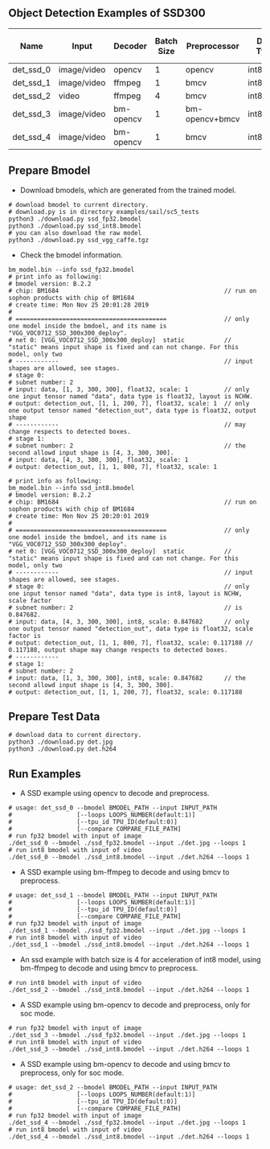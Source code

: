 ## Object Detection Examples of SSD300

Name|Input|Decoder|Batch Size|Preprocessor|Data Type|Model|PCIE or SOC
-|-|-|-|-|-|-|-
det_ssd_0|image/video|opencv|1|opencv|int8/fp32|ssd_vgg|both
det_ssd_1|image/video|ffmpeg|1|bmcv|int8/fp32|ssd_vgg|pcie|both
det_ssd_2|video|ffmpeg|4|bmcv|int8/fp32|ssd_vgg|pcie|both
det_ssd_3|image/video|bm-opencv|1|bm-opencv+bmcv|int8/fp32|ssd_vgg|soc
det_ssd_4|image/video|bm-opencv|1|bmcv|int8/fp32|ssd_vgg|soc

## Prepare Bmodel

* Download bmodels, which are generated from the trained model.

```shell
# download bmodel to current directory.
# download.py is in directory examples/sail/sc5_tests
python3 ./download.py ssd_fp32.bmodel
python3 ./download.py ssd_int8.bmodel
# you can also download the raw model
python3 ./download.py ssd_vgg_caffe.tgz
```

* Check the bmodel information.

```shell
bm_model.bin --info ssd_fp32.bmodel
# print info as following:
# bmodel version: B.2.2
# chip: BM1684                                              // run on sophon products with chip of BM1684
# create time: Mon Nov 25 20:01:28 2019
#
# ==========================================                // only one model inside the bmdoel, and its name is "VGG_VOC0712_SSD_300x300_deploy".
# net 0: [VGG_VOC0712_SSD_300x300_deploy]  static           // "static" means input shape is fixed and can not change. For this model, only two
# ------------                                              // input shapes are allowed, see stages.
# stage 0:
# subnet number: 2
# input: data, [1, 3, 300, 300], float32, scale: 1          // only one input tensor named "data", data type is float32, layout is NCHW.
# output: detection_out, [1, 1, 200, 7], float32, scale: 1  // only one output tensor named "detection_out", data type is float32, output shape
# ------------                                              // may change respects to detected boxes.
# stage 1:
# subnet number: 2                                          // the second allowd input shape is [4, 3, 300, 300].
# input: data, [4, 3, 300, 300], float32, scale: 1
# output: detection_out, [1, 1, 800, 7], float32, scale: 1

# print info as following:
bm_model.bin --info ssd_int8.bmodel
# bmodel version: B.2.2
# chip: BM1684                                              // run on sophon products with chip of BM1684
# create time: Mon Nov 25 20:20:01 2019
#
# ==========================================                // only one model inside the bmdoel, and its name is "VGG_VOC0712_SSD_300x300_deploy".
# net 0: [VGG_VOC0712_SSD_300x300_deploy]  static           // "static" means input shape is fixed and can not change. For this model, only two
# ------------                                              // input shapes are allowed, see stages.
# stage 0:                                                  // only one input tensor named "data", data type is int8, layout is NCHW, scale factor
# subnet number: 2                                          // is 0.847682.
# input: data, [4, 3, 300, 300], int8, scale: 0.847682      // only one output tensor named "detection_out", data type is float32, scale factor is
# output: detection_out, [1, 1, 800, 7], float32, scale: 0.117188 // 0.117188, output shape may change respects to detected boxes.
# ------------
# stage 1:
# subnet number: 2
# input: data, [1, 3, 300, 300], int8, scale: 0.847682      // the second allowd input shape is [4, 3, 300, 300].
# output: detection_out, [1, 1, 200, 7], float32, scale: 0.117188
```

## Prepare Test Data

```shell
# download data to current directory.
python3 ./download.py det.jpg
python3 ./download.py det.h264
```

## Run Examples

* A SSD example using opencv to decode and preprocess.

```shell
# usage: det_ssd_0 --bmodel BMODEL_PATH --input INPUT_PATH
#                  [--loops LOOPS_NUMBER(default:1)]
#                  [--tpu_id TPU_ID(default:0)]
#                  [--compare COMPARE_FILE_PATH]
# run fp32 bmodel with input of image
./det_ssd_0 --bmodel ./ssd_fp32.bmodel --input ./det.jpg --loops 1
# run int8 bmodel with input of video
./det_ssd_0 --bmodel ./ssd_int8.bmodel --input ./det.h264 --loops 1
```

* A SSD example using bm-ffmpeg to decode and using bmcv to preprocess.

```shell
# usage: det_ssd_1 --bmodel BMODEL_PATH --input INPUT_PATH
#                  [--loops LOOPS_NUMBER(default:1)]
#                  [--tpu_id TPU_ID(default:0)]
#                  [--compare COMPARE_FILE_PATH]
# run fp32 bmodel with input of image
./det_ssd_1 --bmodel ./ssd_fp32.bmodel --input ./det.jpg --loops 1
# run int8 bmodel with input of video
./det_ssd_1 --bmodel ./ssd_int8.bmodel --input ./det.h264 --loops 1
```

* An ssd example with batch size is 4 for acceleration of int8 model, using bm-ffmpeg to decode and using bmcv to preprocess.

```shell
# run int8 bmodel with input of video
./det_ssd_2 --bmodel ./ssd_int8.bmodel --input ./det.h264 --loops 1
```

* A SSD example using bm-opencv to decode and preprocess, only for soc mode.

```shell
# run fp32 bmodel with input of image
./det_ssd_3 --bmodel ./ssd_fp32.bmodel --input ./det.jpg --loops 1
# run int8 bmodel with input of video
./det_ssd_3 --bmodel ./ssd_int8.bmodel --input ./det.h264 --loops 1
```

* A SSD example using bm-opencv to decode and using bmcv to preprocess, only for soc mode.

```shell
# usage: det_ssd_2 --bmodel BMODEL_PATH --input INPUT_PATH
#                  [--loops LOOPS_NUMBER(default:1)]
#                  [--tpu_id TPU_ID(default:0)]
#                  [--compare COMPARE_FILE_PATH]
# run fp32 bmodel with input of image
./det_ssd_4 --bmodel ./ssd_fp32.bmodel --input ./det.jpg --loops 1
# run int8 bmodel with input of video
./det_ssd_4 --bmodel ./ssd_int8.bmodel --input ./det.h264 --loops 1
```
